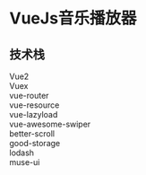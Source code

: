 VueJs音乐播放器
=======
技术栈
-------
Vue2<br>
Vuex<br>
vue-router<br>
vue-resource<br>
vue-lazyload<br>
vue-awesome-swiper<br>
better-scroll<br>
good-storage<br>
lodash<br>
muse-ui<br>
